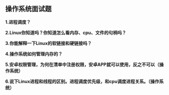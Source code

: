 ## 操作系统面试题

**1.进程调度？**

**2.Linux你知道吗？你知道怎么看内存、cpu、文件的句柄吗？**

**3.你能解释一下Linux的软链接和硬链接吗？**

**4.操作系统如何管理内存的？**

**5.安卓权限管理，为何在清单中注册权限，安卓APP就可以使用，反之不可以（操作系统）**

**6.说下Linux进程和线程的区别。进程调度优先级，和cpu调度进程关系。（操作系统）**
